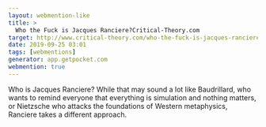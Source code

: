 ```yaml
---
layout: webmention-like
title: >
  Who the Fuck is Jacques Ranciere?Critical-Theory.com
target: http://www.critical-theory.com/who-the-fuck-is-jacques-ranciere/
date: 2019-09-25 03:01
tags: [webmentions]
generator: app.getpocket.com
webmention: true
---
```


Who is Jacques Ranciere? While that may sound a lot like Baudrillard, who wants
to remind everyone that everything is simulation and nothing matters, or
Nietzsche who attacks the foundations of Western metaphysics, Ranciere takes a
different approach.
